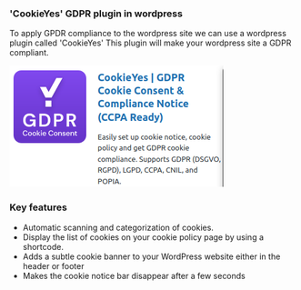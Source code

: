 ### 'CookieYes' GDPR plugin in wordpress 

To apply GPDR compliance to the wordpress site we can use a wordpress plugin called 'CookieYes' This plugin will make your wordpress site a GDPR compliant. 

![image](./assets/plugin.png)

### Key features

* Automatic scanning and categorization of cookies.
*  Display the list of cookies on your cookie policy page by using a shortcode.
* Adds a subtle cookie banner to your WordPress website either in the header or footer
*  Makes the cookie notice bar disappear after a few seconds
